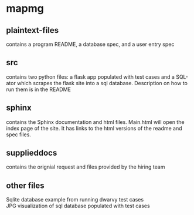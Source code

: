 # mapmg


## plaintext-files
contains a program README, a database spec, and a user entry spec
## src
contains two python files: a flask app populated with test cases and a SQL-ator which scrapes the flask site into a sql database. Description on how to run them is in the README

## sphinx
contains the Sphinx documentation and html files. Main.html will open the index page of the site.
It has links to the html versions of the readme and spec files.
## supplieddocs
contains the orignial request and files provided by the hiring team

## other files
Sqlite database example from running dwarvy test cases  
JPG visualization of sql database populated with test cases
